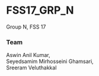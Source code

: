 # FSS17_GRP_N
Group N, FSS 17


### Team
Aswin Anil Kumar,  
Seyedsamim Mirhosseini Ghamsari,  
Sreeram Veluthakkal